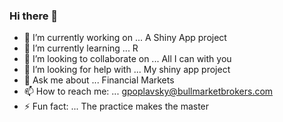 ### Hi there 👋

- 🔭 I’m currently working on ... A Shiny App project
- 🌱 I’m currently learning ... R
- 👯 I’m looking to collaborate on ... All I can with you
- 🤔 I’m looking for help with ... My shiny app project
- 💬 Ask me about ... Financial Markets 
- 📫 How to reach me: ... gpoplavsky@bullmarketbrokers.com
- ⚡ Fun fact: ... The practice makes the master


<!--
**gpoplavsky/gpoplavsky** is a ✨ _special_ ✨ repository because its `README.md` (this file) appears on your GitHub profile.

Here are some ideas to get you started:

-->
